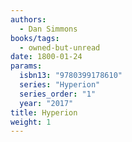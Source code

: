 ```yaml
---
authors:
  - Dan Simmons
books/tags:
  - owned-but-unread
date: 1800-01-24
params:
  isbn13: "9780399178610"
  series: "Hyperion"
  series_order: "1"
  year: "2017"
title: Hyperion
weight: 1
---
```


<!--more-->
